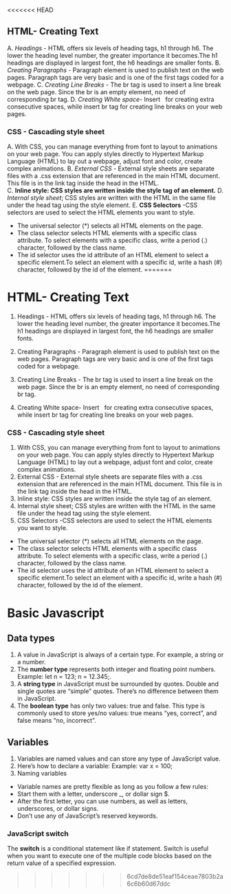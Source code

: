 <<<<<<< HEAD
## HTML- Creating Text
A. *Headings* - HTML offers six levels of heading tags, h1 through h6. The lower
the heading level number, the greater importance it becomes.The h1
headings are displayed in largest font, the h6 headings are smaller fonts.
B. *Creating Paragraphs* - Paragraph element is used to publish text on 
the web pages. Paragraph tags are very basic and is one of the first
tags coded for a webpage.
C. *Creating Line Breaks* - The br tag is used to insert a line break on the web page. Since the br is an empty element, no need of corresponding br tag.
D. *Creating White space*- Insert &nbsp; for creating extra consecutive spaces, while insert br tag for creating line breaks on your web pages.
### CSS - Cascading style sheet
A. With CSS, you can manage everything from font to layout to animations on your web page. 
You can apply styles directly to Hypertext Markup Language (HTML) to lay out a webpage, adjust font and color, create complex animations.
B. *External CSS* - External style sheets are separate files with a .css extension that          are referenced in the main HTML document. This file is in the link tag inside the head
in the HTML.  
C. **Inline style: CSS styles are written inside the style tag of an element.** 
D. *Internal style sheet*; CSS styles are written with the HTML in the same file under the head tag using the style element.
E. **CSS Selectors** -CSS selectors are used to  select the HTML elements you want to style.
- The universal selector (*) selects all HTML elements on the page.
- The class selector selects HTML elements with a specific class attribute. To select elements with a specific class, write a period (.) character, followed by the class name.
- The id selector uses the id attribute of an HTML element to select a specific element.To select an element with a specific id, write a hash (#) character, followed by the id of the element.
=======
# HTML- Creating Text
1. Headings - HTML offers six levels of heading tags, h1 through h6. The lower
the heading level number, the greater importance it becomes.The h1
headings are displayed in largest font, the h6 headings are smaller fonts.

2. Creating Paragraphs - Paragraph element is used to publish text on 
the web pages. Paragraph tags are very basic and is one of the first
tags coded for a webpage.
3. Creating Line Breaks - The br tag is used to insert a line break on the web page. Since the br is an empty element, no need of corresponding br tag.
4. Creating White space- Insert &nbsp; for creating extra consecutive spaces, while insert br tag for creating line breaks on your web pages.
### CSS - Cascading style sheet
1. With CSS, you can manage everything from font to layout to animations on your web page. 
You can apply styles directly to Hypertext Markup Language (HTML) to lay out a webpage, adjust font and color, create complex animations.
2. External CSS - External style sheets are separate files with a .css extension that are referenced in the main HTML document. This file is in the link tag inside the head
in the HTML.  
3. Inline style: CSS styles are written inside the style tag of an element.
4. Internal style sheet; CSS styles are written with the HTML in the same file under the head tag using the style element.
5. CSS Selectors -CSS selectors are used to  select the HTML elements you want to style.
- The universal selector (*) selects all HTML elements on the page.
- The class selector selects HTML elements with a specific class attribute. To select elements with a specific class, write a period (.) character, followed by the class name.
- The id selector uses the id attribute of an HTML element to select a specific element.To select an element with a specific id, write a hash (#) character, followed by the id of the element.
# Basic Javascript
## Data types
1. A value in JavaScript is always of a certain type. For example, a string or a number.
2. The **number type** represents both integer and floating point numbers.
  Example: let n = 123; n = 12.345;.
3. A **string type** in JavaScript must be surrounded by quotes. Double and single quotes are “simple” quotes. There’s no difference between them in JavaScript. 
4. The **boolean type** has only two values: true and false. This type is commonly used to store yes/no values: true means “yes, correct”, and false means “no, incorrect”.
## Variables
1. Variables are named values and can store any type of JavaScript value.
2. Here’s how to declare a variable: Example: var x = 100;
3. Naming variables
  - Variable names are pretty flexible as long as you follow a few rules:
  - Start them with a letter, underscore _, or dollar sign $.
  - After the first letter, you can use numbers, as well as letters, underscores,  or dollar signs.
  - Don’t use any of JavaScript’s reserved keywords.
### JavaScript switch
The **switch** is a conditional statement like if statement. Switch is useful when you want to execute one of the multiple code blocks based on the return value of a specified expression.
>>>>>>> 6cd7de8de51eaf154ceae7803b2a6c6b60d67ddc
